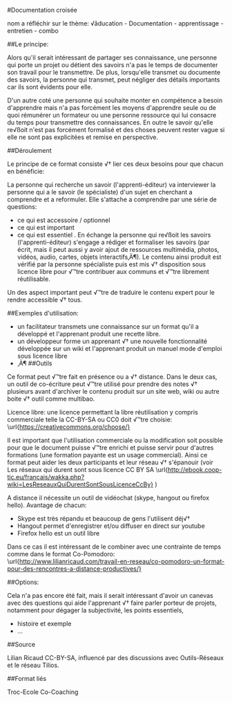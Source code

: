 #Documentation croisée

nom a réfléchir sur le thème:  √âducation - Documentation - apprentissage - entretien - combo

##Le principe: 
    
Alors qu'il serait intéressant de partager ses connaissance, une personne qui porte un projet ou détient des savoirs n'a pas le temps de documenter son travail pour le transmettre. De plus, lorsqu'elle transmet ou documente des savoirs, la personne qui transmet, peut négliger des détails importants car ils sont évidents pour elle.

D'un autre coté une personne qui souhaite monter en compétence a besoin d'apprendre mais n'a pas forcément les moyens d'apprendre seule ou de quoi rémunérer un formateur ou une personne ressource qui lui consacre du temps pour transmettre des connaissances. En outre le savoir qu'elle re√ßoit n'est pas forcément formalisé et des choses peuvent rester vague si elle ne sont pas explicitées et remise en perspective.

##Déroulement

Le principe de ce format consiste √† lier ces deux besoins pour que chacun en bénéficie: 

La personne qui recherche un savoir (l'apprenti-éditeur) va interviewer la personne qui a le savoir (le spécialiste) d'un sujet en cherchant a comprendre et a reformuler. Elle s'attache a comprendre par une série de questions:
    

   * ce qui est accessoire / optionnel
   * ce qui est important
   * ce qui est essentiel . 
En échange la personne qui re√ßoit les savoirs (l'apprenti-éditeur) s'engage a rédiger et formaliser les savoirs (par écrit, mais il peut aussi y avoir ajout de ressources multimédia, photos, vidéos, audio, cartes, objets interactifs‚Ä¶). Le contenu ainsi produit est vérifié par la personne spécialiste puis est mis √† disposition sous licence libre pour √™tre contribuer aux communs et √™tre librement réutilisable.

Un des aspect important peut √™tre de traduire le contenu expert pour le rendre accessible √† tous.

##Exemples d'utilisation: 


   * un facilitateur transmets une connaissance sur un format qu'il a développé et l'apprenant produit une recette libre.
   * un développeur forme un apprenant √† une nouvelle fonctionnalité développée sur un wiki et l'apprenant produit un manuel mode d'emploi sous licence libre
   * ‚Ä¶
##Outils

Ce format peut √™tre fait en présence ou a √† distance. Dans le deux cas, un outil de co-écriture peut √™tre utilisé pour prendre des notes √† plusieurs avant d'archiver le contenu produit sur un site web, wiki ou autre boite √† outil comme multibao.

Licence libre: une licence permettant la libre réutilisation y compris commerciale telle la CC-BY-SA ou CC0 doit √™tre choisie:
    \url{https://creativecommons.org/choose/}
    

Il est important que l'utilisation commerciale ou la modification soit possible pour que le document puisse √™tre enrichi et puisse servir pour d'autres formations (une formation payante est un usage commercial). Ainsi ce format peut aider les deux participants et leur réseau √† s'épanouir (voir Les réseaux qui durent sont sous licence CC BY SA \url{http://ebook.coop-tic.eu/francais/wakka.php?wiki=LesReseauxQuiDurentSontSousLicenceCcBy} )

A distance il nécessite un outil de vidéochat (skype, hangout ou firefox hello). Avantage de chacun:
* Skype est très répandu et beaucoup de gens l'utilisent déj√†
* Hangout permet d'enregistrer et/ou diffuser en direct sur youtube
* Firefox hello est un outil libre

Dans ce cas il est intéressant de le combiner avec une contrainte de temps comme dans le format Co-Pomodoro: \url{http://www.lilianricaud.com/travail-en-reseau/co-pomodoro-un-format-pour-des-rencontres-a-distance-productives/}

##Options:

Cela n'a pas encore été fait, mais il serait intéressant d'avoir un canevas avec des questions qui aide l'apprenant √† faire parler porteur de projets, notamment pour dégager la subjectivité, les points essentiels, 


   * histoire et exemple
   * ...

##Source

Lilian Ricaud CC-BY-SA, influencé par des discussions avec Outils-Réseaux et le réseau Tilios.

##Format liés

Troc-Ecole
Co-Coaching



